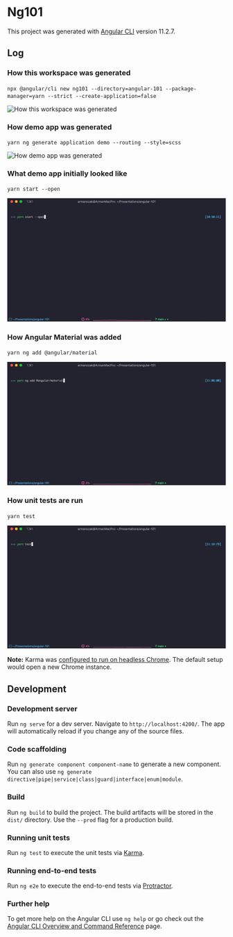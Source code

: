# Ng101

This project was generated with [Angular CLI](https://github.com/angular/angular-cli) version 11.2.7.

## Log

### How this workspace was generated

`npx @angular/cli new ng101 --directory=angular-101 --package-manager=yarn --strict --create-application=false`

![How this workspace was generated](images/how-this-workspace-was-generated.gif)

### How demo app was generated

`yarn ng generate application demo --routing --style=scss`

![How demo app was generated](images/how-demo-app-was-generated.gif)

### What demo app initially looked like

`yarn start --open`

![What demo app initially looked like](images/what-demo-app-initially-looked-like.gif)

### How Angular Material was added

`yarn ng add @angular/material`

![How Angular Material was added](images/how-angular-material-was-added.gif)

### How unit tests are run

`yarn test`

![How unit tests are run](images/how-unit-tests-are-run.gif)

**Note:** Karma was [configured to run on headless Chrome](projects/demo/karma.conf.js#L40). The default setup would open a new Chrome instance.

## Development

### Development server

Run `ng serve` for a dev server. Navigate to `http://localhost:4200/`. The app will automatically reload if you change any of the source files.

### Code scaffolding

Run `ng generate component component-name` to generate a new component. You can also use `ng generate directive|pipe|service|class|guard|interface|enum|module`.

### Build

Run `ng build` to build the project. The build artifacts will be stored in the `dist/` directory. Use the `--prod` flag for a production build.

### Running unit tests

Run `ng test` to execute the unit tests via [Karma](https://karma-runner.github.io).

### Running end-to-end tests

Run `ng e2e` to execute the end-to-end tests via [Protractor](http://www.protractortest.org/).

### Further help

To get more help on the Angular CLI use `ng help` or go check out the [Angular CLI Overview and Command Reference](https://angular.io/cli) page.
